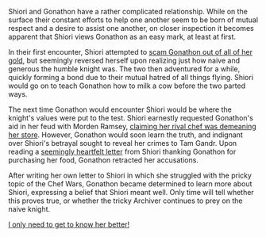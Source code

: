 <!-- title: Can She Fix Her? -->

Shiori and Gonathon have a rather complicated relationship. While on the surface their constant efforts to help one another seem to be born of mutual respect and a desire to assist one another, on closer inspection it becomes apparent that Shiori views Gonathon as an easy mark, at least at first. 

In their first encounter, Shiori attempted to [scam Gonathon out of all of her gold](https://youtu.be/CPT2cj934-I?t=9251), but seemingly reversed herself upon realizing just how naive and generous the humble knight was. The two then adventured for a while, quickly forming a bond due to their mutual hatred of all things flying. Shiori would go on to teach Gonathon how to milk a cow before the two parted ways. 

The next time Gonathon would encounter Shiori would be where the knight's values were put to the test. Shiori earnestly requested Gonathon's aid in her feud with Morden Ramsey, [claiming her rival chef was demeaning her store](https://youtu.be/CPT2cj934-I?t=12331). However, Gonathon would soon learn the truth, and indignant over Shiori's betrayal sought to reveal her crimes to Tam Gandr. Upon reading a [seemingly heartfelt letter](https://youtu.be/CPT2cj934-I?t=13233) from Shiori thanking Gonathon for purchasing her food, Gonathon retracted her accusations. 

After writing her own letter to Shiori in which she struggled with the pricky topic of the Chef Wars, Gonathon became determined to learn more about Shiori, expressing a belief that Shiori meant well. Only time will tell whether this proves true, or whether the tricky Archiver continues to prey on the naive knight.

[I only need to get to know her better!](#embed:https://youtu.be/CPT2cj934-I?t=15101)